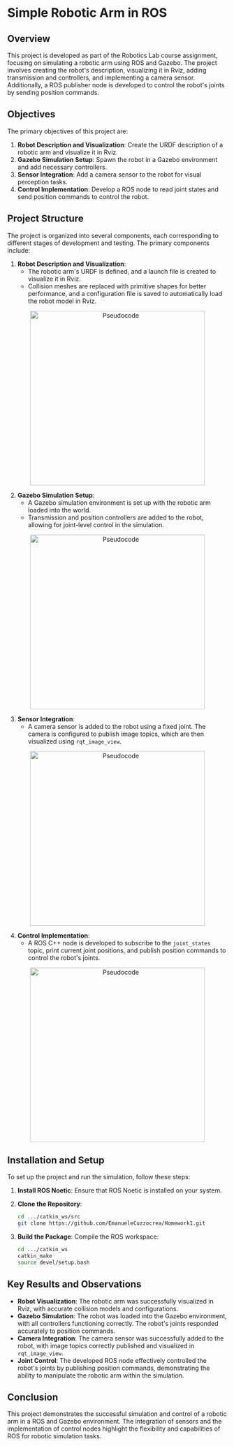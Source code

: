 # Simple Robotic Arm in ROS

## Overview

This project is developed as part of the Robotics Lab course assignment, focusing on simulating a robotic arm using ROS and Gazebo.
The project involves creating the robot's description, visualizing it in Rviz, adding transmission and controllers, and implementing
a camera sensor. Additionally, a ROS publisher node is developed to control the robot's joints by sending position commands.

## Objectives

The primary objectives of this project are:
1. **Robot Description and Visualization**: Create the URDF description of a robotic arm and visualize it in Rviz.
2. **Gazebo Simulation Setup**: Spawn the robot in a Gazebo environment and add necessary controllers.
3. **Sensor Integration**: Add a camera sensor to the robot for visual perception tasks.
4. **Control Implementation**: Develop a ROS node to read joint states and send position commands to control the robot.

## Project Structure

The project is organized into several components, each corresponding to different stages of development and testing. The primary components include:

1. **Robot Description and Visualization**:
    - The robotic arm's URDF is defined, and a launch file is created to visualize it in Rviz.
    - Collision meshes are replaced with primitive shapes for better performance, and a configuration file is saved to automatically load the robot model in Rviz.
  
<p align="center">
  <img src="https://github.com/user-attachments/assets/4e1390ad-d564-4294-ad82-e94da16edb2d" alt="Pseudocode" width="400"/>
</p>


2. **Gazebo Simulation Setup**:
    - A Gazebo simulation environment is set up with the robotic arm loaded into the world.
    - Transmission and position controllers are added to the robot, allowing for joint-level control in the simulation.

<p align="center">
  <img src="https://github.com/user-attachments/assets/bb8ca3e4-4c7b-43b5-b2e7-9a4cda0541ad" alt="Pseudocode" width="400"/>
</p>

3. **Sensor Integration**:
    - A camera sensor is added to the robot using a fixed joint. The camera is configured to publish image topics, which are then visualized using `rqt_image_view`.

<p align="center">
  <img src="https://github.com/user-attachments/assets/aa24bd7c-fffd-45cc-b6df-126815c84877" alt="Pseudocode" width="400"/>
</p>

4. **Control Implementation**:
    - A ROS C++ node is developed to subscribe to the `joint_states` topic, print current joint positions, and publish position commands to control the robot's joints.


<p align="center">
  <img src="https://github.com/user-attachments/assets/a1b2d0c0-1504-4f11-a674-ae15da542567" alt="Pseudocode" width="400"/>
</p>

## Installation and Setup

To set up the project and run the simulation, follow these steps:

1. **Install ROS Noetic**:
    Ensure that ROS Noetic is installed on your system.

2. **Clone the Repository**:
    ```bash
    cd .../catkin_ws/src
    git clone https://github.com/EmanueleCuzzocrea/Homework1.git
    ```

3. **Build the Package**:
    Compile the ROS workspace:
    ```bash
    cd .../catkin_ws
    catkin_make
    source devel/setup.bash
    ```

## Key Results and Observations

- **Robot Visualization**: The robotic arm was successfully visualized in Rviz, with accurate collision models and configurations.
- **Gazebo Simulation**: The robot was loaded into the Gazebo environment, with all controllers functioning correctly. The robot's joints responded accurately to position commands.
- **Camera Integration**: The camera sensor was successfully added to the robot, with image topics correctly published and visualized in `rqt_image_view`.
- **Joint Control**: The developed ROS node effectively controlled the robot's joints by publishing position commands, demonstrating the ability to manipulate the robotic arm within the simulation.

## Conclusion

This project demonstrates the successful simulation and control of a robotic arm in a ROS and Gazebo environment.
The integration of sensors and the implementation of control nodes highlight the flexibility and capabilities of ROS for robotic simulation tasks.
